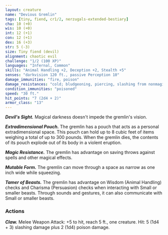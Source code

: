 ```yaml
---
layout: creature
name: "Devious Gremlin"
tags: [tiny, fiend, cr1/2, nerzugals-extended-bestiary]
cha: 10 (+0)
wis: 10 (+0)
int: 12 (+1)
con: 12 (+1)
dex: 16 (+3)
str: 5 (-3)
size: Tiny fiend (devil)
alignment: chaotic evil
challenge: "1/2 (100 XP)"
languages: "Infernal, Common"
skills: "Animal Handling +2, Deception +2, Stealth +5"
senses: "darkvision 120 ft., passive Perception 10"
damage_immunities: "fire, poison"
damage_resistances: "cold; bludgeoning, piercing, slashing from nonmagical weapons that aren't silvered"
condition_immunities: "poisoned"
speed: "30 ft."
hit_points: "7 (2d4 + 2)"
armor_class: "13"
---
```


***Devil's Sight.*** Magical darkness doesn't impede the
gremlin's vision.

***Extradimensional Pouch.*** The gremlin has a pouch
that acts as a personal extradimensional space. This
pouch can hold up to 8 cubic feet of items
weighing a total of up to 300 pounds. When the
gremlin dies, the contents of its pouch explode out
of its body in a violent eruption.

***Magic Resistance.*** The gremlin has advantage on
saving throws against spells and other magical
effects.

***Mutable Form.*** The gremlin can move through a
space as narrow as one inch wide while squeezing.

***Tamer of Beasts.*** The gremlin has advantage on
Wisdom (Animal Handling) checks and Charisma
(Persuasion) checks when interacting with Small or
smaller beasts. Through sounds and gestures, it can
also communicate with Small or smaller beasts.

### Actions

***Claw.*** Melee Weapon Attack: +5 to hit, reach 5 ft.,
one creature. Hit: 5 (1d4 + 3) slashing damage plus
2 (1d4) poison damage.
